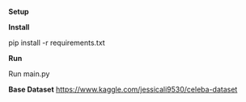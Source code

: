 **Setup**


**Install**

pip install -r requirements.txt

**Run**

Run main.py

**Base Dataset**
https://www.kaggle.com/jessicali9530/celeba-dataset


